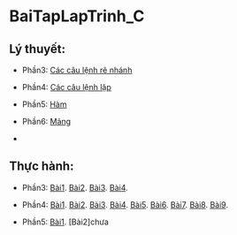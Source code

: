 # BaiTapLapTrinh_C
## Lý thuyết: 

- Phần3: [Các câu lệnh rẽ nhánh](https://hoctructuyencntt.github.io/NNLT/Bai03.html)

- Phần4: [Các câu lệnh lặp](https://hoctructuyencntt.github.io/NNLT/Bai04.html)

- Phần5: [Hàm](https://hoctructuyencntt.github.io/NNLT/Bai05.html)

- Phần6: [Mảng](https://hoctructuyencntt.github.io/NNLT/Bai06.html)
- 
## Thực hành:

- Phần3: 
[Bài1](https://www.jdoodle.com/a/5AUi).
[Bài2](https://www.jdoodle.com/a/5AWm).
[Bài3](https://www.jdoodle.com/a/5G1T).
[Bài4](https://www.jdoodle.com/a/5B1Z).

- Phần4:
[Bài1](https://www.jdoodle.com/a/5D7T).
[Bài2](https://www.jdoodle.com/a/5G2p).
[Bài3](https://www.jdoodle.com/a/5D8O).
[Bài4](https://www.jdoodle.com/a/5D9l).
[Bài5](https://www.jdoodle.com/a/5Dqn).
[Bài6](https://www.jdoodle.com/a/5G2t).
[Bài7](https://www.jdoodle.com/a/5DeA).
[Bài8](https://www.jdoodle.com/a/5DpI).
[Bài9](https://www.jdoodle.com/a/5Dfa).

- Phần5:
[Bài1](https://www.jdoodle.com/a/5HBy).
[Bài2]chưa
